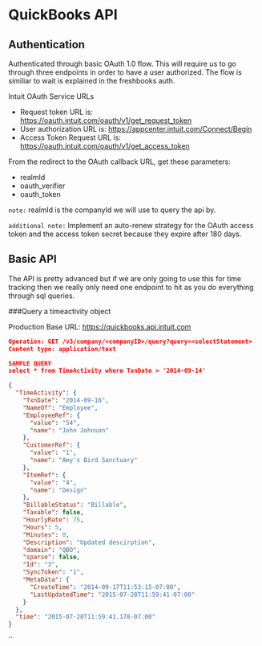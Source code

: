 # QuickBooks API

## Authentication
Authenticated through basic OAuth 1.0 flow. This will require us to go through three endpoints in order to have a user authorized. The flow is similiar to wait is explained in the freshbooks auth.

Intuit OAuth Service URLs

* Request token URL is:  https://oauth.intuit.com/oauth/v1/get_request_token
* User authorization URL is: https://appcenter.intuit.com/Connect/Begin
* Access Token Request URL is: https://oauth.intuit.com/oauth/v1/get_access_token

From the redirect to the OAuth callback URL, get these parameters:
* realmId
* oauth_verifier
* oauth_token


`note:` realmId is the companyId we will use to query the api by.

`additional note:` Implement an auto-renew strategy for the OAuth access token and the access token secret  because they expire after 180 days. 

## Basic API
The API is pretty advanced but if we are only going to use this for time tracking then we really only need one endpoint to hit as you do everything through sql queries.

###Query a timeactivity object

Production Base URL: https://quickbooks.api.intuit.com

```json
Operation: GET /v3/company/<companyID>/query?query=<selectStatement>
Content type: application/text

SAMPLE QUERY
select * from TimeActivity where TxnDate > '2014-09-14'
```

```json
{
  "TimeActivity": {
    "TxnDate": "2014-09-16",
    "NameOf": "Employee",
    "EmployeeRef": {
      "value": "54",
      "name": "John Johnson"
    },
    "CustomerRef": {
      "value": "1",
      "name": "Amy's Bird Sanctuary"
    },
    "ItemRef": {
      "value": "4",
      "name": "Design"
    },
    "BillableStatus": "Billable",
    "Taxable": false,
    "HourlyRate": 75,
    "Hours": 5,
    "Minutes": 0,
    "Description": "Updated descirption",
    "domain": "QBO",
    "sparse": false,
    "Id": "3",
    "SyncToken": "1",
    "MetaData": {
      "CreateTime": "2014-09-17T11:53:15-07:00",
      "LastUpdatedTime": "2015-07-28T11:59:41-07:00"
    }
  },
  "time": "2015-07-28T11:59:41.178-07:00"
}
```
``

